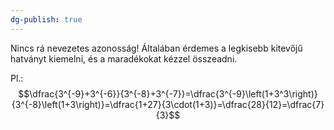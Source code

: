 ```yaml
---
dg-publish: true
---
```

Nincs rá nevezetes azonosság! Általában érdemes a legkisebb kitevőjű hatványt kiemelni, és a maradékokat kézzel összeadni.

Pl.:
$$\dfrac{3^{-9}+3^{-6}}{3^{-8}+3^{-7}}=\dfrac{3^{-9}\left(1+3^3\right)}{3^{-8}\left(1+3\right)}=\dfrac{1+27}{3\cdot(1+3)}=\dfrac{28}{12}=\dfrac{7}{3}$$